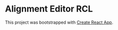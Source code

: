 # Alignment Editor RCL

This project was bootstrapped with [Create React App](https://github.com/facebook/create-react-app).

